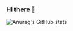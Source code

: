 ### Hi there 👋



![Anurag's GitHub stats](https://github-readme-stats.vercel.app/api?username=UnlitimitedZY&show_icons=true)



<!--
**UnlitimitedZY/UnlitimitedZY** is a ✨ _special_ ✨ repository because its `README.md` (this file) appears on your GitHub profile.

Here are some ideas to get you started:

- 🔭 I’m currently working on ...
- 🌱 I’m currently learning ...
- 👯 I’m looking to collaborate on ...
- 🤔 I’m looking for help with ...
- 💬 Ask me about ...
- 📫 How to reach me: ...
- 😄 Pronouns: ...
- ⚡ Fun fact: ...
-->
